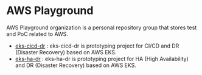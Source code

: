 # AWS Playground

AWS Playground organization is a personal repository group that stores test and PoC related to AWS.

* [eks-cicd-dr](https://github.com/aws-playground/project_eks-cicd-dr) : eks-cicd-dr is prototyping project for CI/CD and DR (Disaster Recovery) based on AWS EKS.
* [eks-ha-dr](https://github.com/aws-playground/project_eks-ha-dr) : eks-ha-dr is prototyping project for HA (High Availability) and DR (Disaster Recovery) based on AWS EKS.
